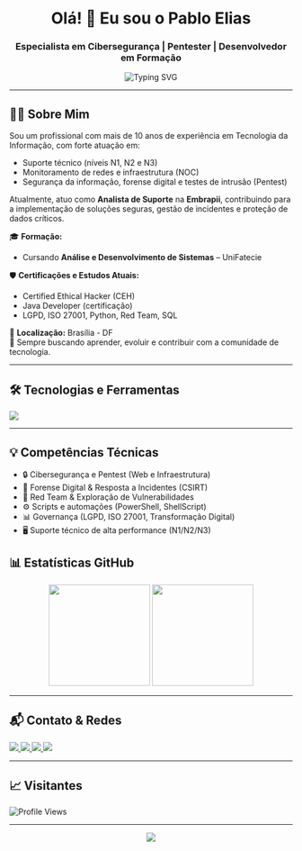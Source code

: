 <h1 align="center">Olá! 👋 Eu sou o Pablo Elias</h1>
<h3 align="center">Especialista em Cibersegurança | Pentester | Desenvolvedor em Formação</h3>

<p align="center">
  <img src="https://readme-typing-svg.herokuapp.com?font=Fira+Code&size=22&pause=1000&color=00F7FF&center=true&vCenter=true&width=700&lines=🔐+Cibersegurança+e+Pentest;🎓+ADS+em+andamento;🐍+Python+-+Java+-+Linux+-+ShellScript;🛡️+Red+Team+%7C+CSIRT+%7C+DFIR;👨‍💻+Sempre+aprendendo+e+compartilhando!" alt="Typing SVG" />
</p>

---

## 👨‍💼 Sobre Mim

Sou um profissional com mais de 10 anos de experiência em Tecnologia da Informação, com forte atuação em:

- Suporte técnico (níveis N1, N2 e N3)
- Monitoramento de redes e infraestrutura (NOC)
- Segurança da informação, forense digital e testes de intrusão (Pentest)

Atualmente, atuo como **Analista de Suporte** na **Embrapii**, contribuindo para a implementação de soluções seguras, gestão de incidentes e proteção de dados críticos.

🎓 **Formação:**

- Cursando **Análise e Desenvolvimento de Sistemas** – UniFatecie

🛡️ **Certificações e Estudos Atuais:**  
- Certified Ethical Hacker (CEH)  
- Java Developer (certificação)  
- LGPD, ISO 27001, Python, Red Team, SQL

📍 **Localização:** Brasília - DF  
💬 Sempre buscando aprender, evoluir e contribuir com a comunidade de tecnologia.

---

## 🛠️ Tecnologias e Ferramentas

<p align="left">
  <img src="https://skillicons.dev/icons?i=python,java,linux,bash,powershell,html,css,git,windows,vscode,postgresql" />
</p>

---

## 💡 Competências Técnicas

- 🔒 Cibersegurança e Pentest (Web e Infraestrutura)
- 🧪 Forense Digital & Resposta a Incidentes (CSIRT)
- 🧠 Red Team & Exploração de Vulnerabilidades
- ⚙️ Scripts e automações (PowerShell, ShellScript)
- 📊 Governança (LGPD, ISO 27001, Transformação Digital)
- 🖥️ Suporte técnico de alta performance (N1/N2/N3)


## 📊 Estatísticas GitHub

<p align="center">
  <img height="180em" src="https://github-readme-stats.vercel.app/api?username=pabloluisportelaelias&show_icons=true&theme=tokyonight" />
  <img height="180em" src="https://github-readme-stats.vercel.app/api/top-langs/?username=pabloluisportelaelias&layout=compact&theme=tokyonight" />
</p>

---

## 📬 Contato & Redes

<p align="left">
  <a href="mailto:pablolpe1228@gmail.com">
    <img src="https://img.shields.io/badge/Email-pablolpe1228@gmail.com-red?style=for-the-badge&logo=gmail&logoColor=white" />
  </a>
  <a href="https://www.linkedin.com/in/pablo-elias-155011209">
    <img src="https://img.shields.io/badge/LinkedIn-Pablo Elias-0077B5?style=for-the-badge&logo=linkedin&logoColor=white" />
  </a>
  <a href="https://instagram.com/pablolpe">
    <img src="https://img.shields.io/badge/Instagram-@pablolpe-E4405F?style=for-the-badge&logo=instagram&logoColor=white" />
  </a>
  <img src="https://img.shields.io/badge/WhatsApp-(61)%2099374--2004-25D366?style=for-the-badge&logo=whatsapp&logoColor=white" />
</p>

---

## 📈 Visitantes

<p align="left">
  <img src="https://komarev.com/ghpvc/?username=pabloluisportelaelias&color=green" alt="Profile Views" />
</p>

---

<p align="center">
  <img src="https://capsule-render.vercel.app/api?type=waving&color=00BFFF&height=120&section=footer"/>
</p>
